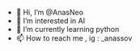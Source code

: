 - 👋 Hi, I’m @AnasNeo
- 👀 I’m interested in AI
- 🌱 I’m currently learning python
- 📫 How to reach me , ig : _anassov

<!---
AnasNeo/AnasNeo is a ✨ special ✨ repository because its `README.md` (this file) appears on your GitHub profile.
You can click the Preview link to take a look at your changes.
--->
